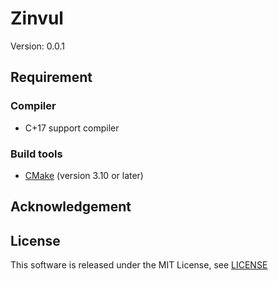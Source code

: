 # Zinvul #

Version: 0.0.1

## Requirement ##

### Compiler ###

* C+17 support compiler

### Build tools ###

* [CMake](https://cmake.org/) (version 3.10 or later)

## Acknowledgement ##

## License ##

This software is released under the MIT License,
see [LICENSE](./LICENSE)
